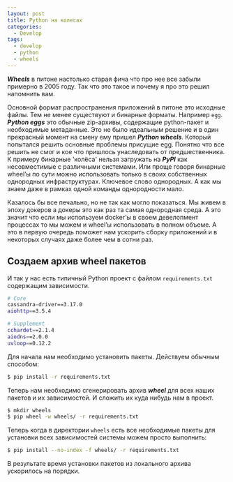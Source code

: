 ```yaml
---
layout: post
title: Python на колесах
categories:
  - Develop
tags:
  - develop
  - python
  - wheels
---
```


***Wheels*** в питоне настолько старая фича что про нее все забыли примерно в 2005 году. Так что это такое и почему я про это решил напомнить вам.

Основной формат распространения приложений в питоне это исходные файлы. Тем не менее существуют и бинарные форматы. Например ```egg```. ***Python eggs*** это обычные zip-архивы, содержащие python-пакет и необходимые метаданные. Это не было идеальным решение и в один прекрасный момент на смену ему пришел ***Python wheels***. Который попытался решить основные проблемы присущие egg. Понятно что все решить не смог и кое что пришлось унаследовать от предшественника. К примеру бинарные 'колёса' нельзя загружать на ***PyPI*** как несовместимые с различными системами. Или проще говоря бинарные wheel’ы по сути можно использовать только в своих собственных однородных инфраструктурах. Ключевое слово однородных. А как мы знаем даже в рамках одной команды однородности мало.

Казалось бы все печально, но не так как могло показаться. Мы живем в эпоху докеров а докеры это как раз та самая однородная среда. А это значит что если мы используем docker’ы в своем девелопмент процессах то мы можем и  wheel’ы использовать в полном объеме. А это в первую очередь поможет нам ускорить сборку приложений и в некоторых случаях даже более чем в сотни раз.

## Создаем архив wheel пакетов

И так у нас есть типичный Python проект с файлом ```requirements.txt``` содержащим зависимости.

```bash
# Core
cassandra-driver==3.17.0
aiohttp==3.5.4

# Supplement
cchardet==2.1.4
aiodns==2.0.0
uvloop==0.12.2
```

Для начала нам необходимо установить пакеты. Действуем обычным способом:

```bash
$ pip install -r requirements.txt
```

Теперь нам необходимо сгенерировать архив ***wheel*** для всех наших пакетов и их зависимостей. И сложить их куда нибудь нам в проект.

```bash
$ mkdir wheels
$ pip wheel -w wheels/ -r requirements.txt 
```

Теперь когда в директории ```wheels``` есть все необходимые пакеты для установки всех зависимостей системы можем просто выполнить:

```bash
$ pip install --no-index -f wheels/ -r requirements.txt
```

В результате время установки пакетов из локального архива ускорилось на порядки.